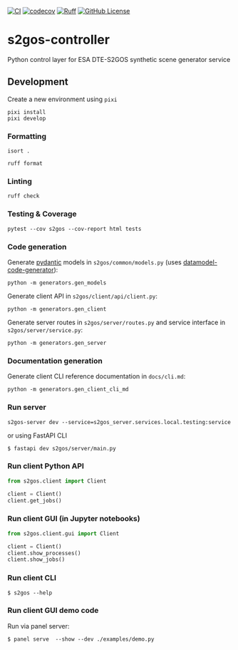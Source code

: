 [![CI](https://github.com/s2gos-dev/s2gos-controller/actions/workflows/tests.yml/badge.svg)](https://github.com/s2gos-dev/s2gos-controller/actions/workflows/tests.yml)
[![codecov](https://codecov.io/gh/s2gos-dev/s2gos-controller/graph/badge.svg?token=GVKuJao97t)](https://codecov.io/gh/s2gos-dev/s2gos-controller)
[![Ruff](https://img.shields.io/endpoint?url=https://raw.githubusercontent.com/charliermarsh/ruff/main/assets/badge/v0.json)](https://github.com/charliermarsh/ruff)
[![GitHub License](https://img.shields.io/github/license/s2gos-dev/s2gos-controller)](https://github.com/s2gos-dev/s2gos-controller)

# s2gos-controller

Python control layer for ESA DTE-S2GOS synthetic scene generator service

## Development

Create a new environment using `pixi`

```commandline
pixi install 
pixi develop
```
### Formatting

```commandline
isort .
```

```commandline
ruff format 
```

### Linting

```commandline
ruff check
```

### Testing & Coverage

```commandline
pytest --cov s2gos --cov-report html tests
```

### Code generation

Generate [pydantic](https://docs.pydantic.dev/) models in `s2gos/common/models.py` 
(uses [datamodel-code-generator](https://koxudaxi.github.io/datamodel-code-generator/)):

```commandline
python -m generators.gen_models
```

Generate client API in `s2gos/client/api/client.py`:

```commandline
python -m generators.gen_client
```

Generate server routes in `s2gos/server/routes.py` and 
service interface in `s2gos/server/service.py`:

```commandline
python -m generators.gen_server
```

### Documentation generation

Generate client CLI reference documentation in `docs/cli.md`:

```commandline
python -m generators.gen_client_cli_md
```

### Run server

```commandline
s2gos-server dev --service=s2gos_server.services.local.testing:service
```

or using FastAPI CLI

```commandline
$ fastapi dev s2gos/server/main.py
```

### Run client Python API

```python
from s2gos.client import Client

client = Client()
client.get_jobs()
```

### Run client GUI (in Jupyter notebooks)

```python
from s2gos.client.gui import Client

client = Client()
client.show_processes()
client.show_jobs()
```

### Run client CLI

```commandline
$ s2gos --help
```

### Run client GUI demo code 

Run via panel server:

```commandline
$ panel serve  --show --dev ./examples/demo.py
```
